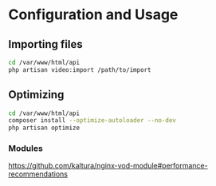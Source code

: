 # Configuration and Usage

## Importing files

```bash
cd /var/www/html/api
php artisan video:import /path/to/import
```

## Optimizing

```bash
cd /var/www/html/api
composer install --optimize-autoloader --no-dev
php artisan optimize
```

### Modules

<https://github.com/kaltura/nginx-vod-module#performance-recommendations>
